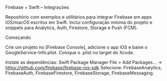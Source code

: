 Firebase + Swift – Integrações

Repositório com exemplos e utilitários para integrar Firebase em apps iOS/macOS escritos em Swift.
Inclui configuração mínima do projeto e snippets para Analytics, Auth, Firestore, Storage e Push (FCM).

Começando

Crie um projeto no [Firebase Console], adicione o app iOS e baixe o GoogleService-Info.plist.
Coloque o .plist no target do Xcode.

Instale as dependências:
Swift Package Manager
File > Add Packages… → https://github.com/firebase/firebase-ios-sdk
Selecione: FirebaseAnalytics, FirebaseAuth, FirebaseFirestore, FirebaseStorage, FirebaseMessaging.
